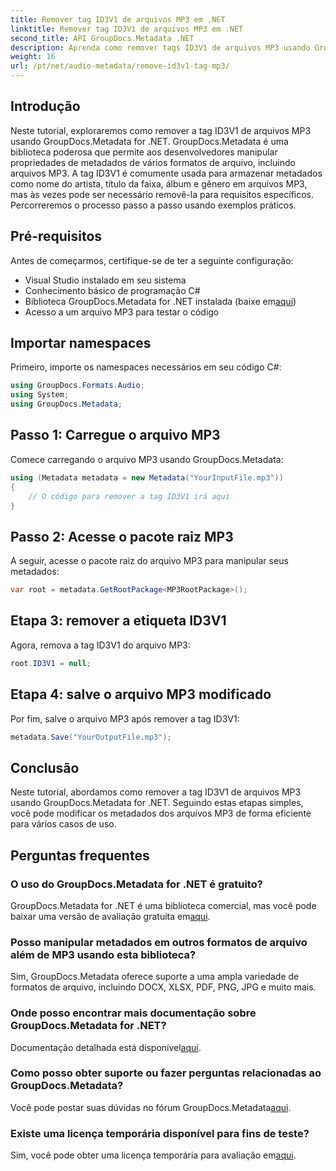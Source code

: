 ```yaml
---
title: Remover tag ID3V1 de arquivos MP3 em .NET
linktitle: Remover tag ID3V1 de arquivos MP3 em .NET
second_title: API GroupDocs.Metadata .NET
description: Aprenda como remover tags ID3V1 de arquivos MP3 usando GroupDocs.Metadata for .NET. Guia passo a passo fácil com exemplos práticos.
weight: 16
url: /pt/net/audio-metadata/remove-id3v1-tag-mp3/
---
```

## Introdução
Neste tutorial, exploraremos como remover a tag ID3V1 de arquivos MP3 usando GroupDocs.Metadata for .NET. GroupDocs.Metadata é uma biblioteca poderosa que permite aos desenvolvedores manipular propriedades de metadados de vários formatos de arquivo, incluindo arquivos MP3. A tag ID3V1 é comumente usada para armazenar metadados como nome do artista, título da faixa, álbum e gênero em arquivos MP3, mas às vezes pode ser necessário removê-la para requisitos específicos. Percorreremos o processo passo a passo usando exemplos práticos.
## Pré-requisitos
Antes de começarmos, certifique-se de ter a seguinte configuração:
- Visual Studio instalado em seu sistema
- Conhecimento básico de programação C#
-  Biblioteca GroupDocs.Metadata for .NET instalada (baixe em[aqui](https://releases.groupdocs.com/metadata/net/))
- Acesso a um arquivo MP3 para testar o código

## Importar namespaces
Primeiro, importe os namespaces necessários em seu código C#:
```csharp
using GroupDocs.Formats.Audio;
using System;
using GroupDocs.Metadata;
```
## Passo 1: Carregue o arquivo MP3
Comece carregando o arquivo MP3 usando GroupDocs.Metadata:
```csharp
using (Metadata metadata = new Metadata("YourInputFile.mp3"))
{
    // O código para remover a tag ID3V1 irá aqui
}
```
## Passo 2: Acesse o pacote raiz MP3
A seguir, acesse o pacote raiz do arquivo MP3 para manipular seus metadados:
```csharp
var root = metadata.GetRootPackage<MP3RootPackage>();
```
## Etapa 3: remover a etiqueta ID3V1
Agora, remova a tag ID3V1 do arquivo MP3:
```csharp
root.ID3V1 = null;
```
## Etapa 4: salve o arquivo MP3 modificado
Por fim, salve o arquivo MP3 após remover a tag ID3V1:
```csharp
metadata.Save("YourOutputFile.mp3");
```

## Conclusão
Neste tutorial, abordamos como remover a tag ID3V1 de arquivos MP3 usando GroupDocs.Metadata for .NET. Seguindo estas etapas simples, você pode modificar os metadados dos arquivos MP3 de forma eficiente para vários casos de uso.

## Perguntas frequentes
### O uso do GroupDocs.Metadata for .NET é gratuito?
 GroupDocs.Metadata for .NET é uma biblioteca comercial, mas você pode baixar uma versão de avaliação gratuita em[aqui](https://releases.groupdocs.com/).
### Posso manipular metadados em outros formatos de arquivo além de MP3 usando esta biblioteca?
Sim, GroupDocs.Metadata oferece suporte a uma ampla variedade de formatos de arquivo, incluindo DOCX, XLSX, PDF, PNG, JPG e muito mais.
### Onde posso encontrar mais documentação sobre GroupDocs.Metadata for .NET?
 Documentação detalhada está disponível[aqui](https://tutorials.groupdocs.com/metadata/net/).
### Como posso obter suporte ou fazer perguntas relacionadas ao GroupDocs.Metadata?
 Você pode postar suas dúvidas no fórum GroupDocs.Metadata[aqui](https://forum.groupdocs.com/c/metadata/14).
### Existe uma licença temporária disponível para fins de teste?
 Sim, você pode obter uma licença temporária para avaliação em[aqui](https://purchase.groupdocs.com/temporary-license/).

